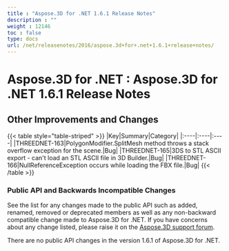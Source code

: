 ```yaml
---
title : "Aspose.3D for .NET 1.6.1 Release Notes" 
description : "" 
weight : 12146 
toc : false
type: docs
url: /net/releasenotes/2016/aspose.3d+for+.net+1.6.1+release+notes/
---
```


# Aspose.3D for .NET : Aspose.3D for .NET 1.6.1 Release Notes


## Other Improvements and Changes

{{< table style="table-striped" >}}
|Key|Summary|Category|
|:----|:----|:----|
|THREEDNET-163|PolygonModifier.SplitMesh method throws a stack overflow exception for the scene.|Bug|
|THREEDNET-165|3DS to STL ASCII export - can't load an STL ASCII file in 3D Builder.|Bug|
|THREEDNET-166|NullReferenceException occurs while loading the FBX file.|Bug|
{{< /table >}}

### Public API and Backwards Incompatible Changes

See the list for any changes made to the public API such as added, renamed, removed or deprecated members as well as any non-backward compatible change made to Aspose.3D for .NET. If you have concerns about any change listed, please raise it on the [Aspose.3D support forum](http://www.aspose.com/community/forums/aspose.3d-product-family/535/showforum.aspx).

There are no public API changes in the version 1.6.1 of Aspose.3D for .NET.

